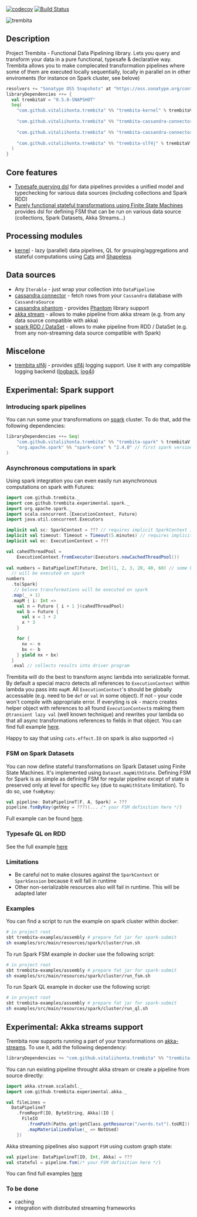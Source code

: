 [![codecov](https://codecov.io/gh/vitaliihonta/trembita/branch/master/graph/badge.svg)](https://codecov.io/gh/vitaliihonta/trembita)
[![Build Status](https://travis-ci.com/vitaliihonta/trembita.svg?branch=master)](https://travis-ci.com/vitaliihonta/trembita)

<img src="https://github.com/vitalii-honta/trembita/blob/master/media/trembita-p.png" alt="trembita"/>
 
## Description 
Project Trembita - Functional Data Pipelining library. 
Lets you query and transform your data in a pure functional, typesafe & declarative way.
Trembita allows you to make complecated transformation pipelines where some of them are executed locally sequentially, locally in parallel on in other enviroments (for instance on Spark cluster, see belove)

```scala
resolvers += "Sonatype OSS Snapshots" at "https://oss.sonatype.org/content/repositories/snapshots"
libraryDependencies ++= {
  val trembitaV = "0.5.0-SNAPSHOT"
  Seq(
    "com.github.vitaliihonta.trembita" %% "trembita-kernel" % trembitaV, // kernel,
    
    "com.github.vitaliihonta.trembita" %% "trembita-cassandra-connector" % trembitaV, // cassandra
    
    "com.github.vitaliihonta.trembita" %% "trembita-cassandra-connector-phantom" % trembitaV, // phantom
    
    "com.github.vitaliihonta.trembita" %% "trembita-slf4j" % trembitaV // slf4j, for logging    
  )
}
```

## Core features

- [Typesafe querying dsl](./examples/src/main/scala/com/examples/kernel/QLSample.scala) for data pipelines provides a unified model and typechecking for various data sources (including collections and Spark RDD)
- [Purely functional stateful transformations using Finite State Machines](./examples/src/main/scala/com/examples/kernel/FSMSample.scala) provides dsl for defining FSM that can be run on various data source (collections, Spark Datasets, Akka Streams...) 


## Processing modules
- [kernel](./kernel) - lazy (parallel) data pipelines, QL for grouping/aggregations and stateful computations using [Cats](https://github.com/typelevel/cats) and [Shapeless](https://github.com/milessabin/shapeless) 

## Data sources 
 - Any `Iterable` - just wrap your collection into `DataPipeline`
 - [cassandra connector](./cassandra_connector) - fetch rows from your `Cassandra` database with `CassandraSource`
 - [cassandra phantom](./cassandra_connector_phantom) - provides [Phantom](https://github.com/outworkers/phantom) library support
 - [akka stream](./integrations/akka/streams) - allows to make pipeline from akka stream (e.g. from any data source compatible with akka)
 - [spark RDD / DataSet](./integrations/spark/core) - allows to make pipeline from RDD / DataSet (e.g. from any non-streaming data source compatible with Spark)
 
## Miscelone
 - [trembita slf4j](./trembita-slf4j) - provides [slf4j](https://www.slf4j.org/) logging support. Use it with any compatible logging backend ([logback](https://logback.qos.ch/), [log4j](https://logging.apache.org/log4j/2.x/))
 
 ## Experimental: Spark support
 ### Introducing spark pipelines 
You can run some your transformations on [spark](http://spark.apache.org/) cluster. 
To do that, add the following dependencies:
```scala
libraryDependencies ++= Seq(
    "com.github.vitaliihonta.trembita" %% "trembita-spark" % trembitaV,
    "org.apache.spark" %% "spark-core" % "2.4.0" // first spark version with scala 2.12 support
)
```
### Asynchronous computations in spark
Using spark integration you can even easily run asynchronous computations on spark with Futures:
```scala
import com.github.trembita._
import com.github.trembita.experimental.spark._
import org.apache.spark._
import scala.concurrent.{ExecutionContext, Future}
import java.util.concurrent.Executors

implicit val sc: SparkContext = ??? // requires implicit SparkContext in scope
implicit val timeout: Timeout = Timeout(5.minutes) // requires implicit timeout for async operations
implicit val ec: ExecutionContext = ???

val cahedThreadPool =
    ExecutionContext.fromExecutor(Executors.newCachedThreadPool())
    
val numbers = DataPipelineT[Future, Int](1, 2, 3, 20, 40, 60) // some basic pipeline
  // will be executed on spark
numbers
  .to[Spark]
   // belove transformations will be executed on spark
  .map(_ + 1)
  .mapM { i: Int =>
    val n = Future { i + 1 }(cahedThreadPool)
    val b = Future {
      val x = 1 + 2
      x * 3
    }

    for {
      nx <- n
      bx <- b
    } yield nx + bx)
  }
  .eval // collects results into driver program
```
Trembita will do the best to transform async lambda into serializable format.
By default a special macro detects all references to `ExecutionContext` within lambda you pass into `mapM`.
All `ExecutionContext`'s should be globally accessable (e.g. need to be `def` or `val` in some object).
If not - your code won't compile with appropriate error.
If everyting is ok - macro creates helper object with references to all found `ExecutionContext`s making them `@transient lazy val` (well known technique) and rewrites your lambda so that all async transformations references to fields in that object.
You can find full example [here](./examples/src/main/scala/com/examples/spark/Main.scala).

Happy to say that using `cats.effect.IO` on spark is also supported =)
### FSM on Spark Datasets
You can now define stateful transformations on Spark Dataset using Finite State Machines.
It's implemented using `Dataset.mapWithState`.
Defining FSM for Spark is as simple as defining FSM for regular pipeline except of state is preserved only at level for specific `key` (due to `mapWithState` limitation).
To do so, use `fsmByKey`:
```scala
val pipeline: DataPipelineT[F, A, Spark] = ???
pipeline.fsmByKey(getKey = ???)(... /* your FSM definition here */)
```
Full example can be found [here](./examples/src/main/scala/com/examples/spark/FSMSample.scala).
### Typesafe QL on RDD
See the full example [here](./examples/src/main/scala/com/examples/spark/QLExample.scala)
### Limitations
 - Be careful not to make closures against the `SparkContext` or `SparkSession` because it will fall in runtime
 - Other non-serializable resources also will fail in runtime. This will be adapted later

### Examples
You can find a script to run the example on spark cluster within docker:
```bash
# in project root
sbt trembita-examples/assembly # prepare fat jar for spark-submit
sh examples/src/main/resources/spark/cluster/run.sh
```
To run Spark FSM example in docker use the following script:
```bash
# in project root
sbt trembita-examples/assembly # prepare fat jar for spark-submit
sh examples/src/main/resources/spark/cluster/run_fsm.sh
```

To run Spark QL example in docker use the following script:
```bash
# in project root
sbt trembita-examples/assembly # prepare fat jar for spark-submit
sh examples/src/main/resources/spark/cluster/run_ql.sh
```
## Experimental: Akka streams support
Trembita now supports running a part of your transformations on [akka-streams](https://doc.akka.io/docs/akka/current/stream/).
To use it, add the following dependency:
```scala
libraryDependencies += "com.github.vitaliihonta.trembita" %% "trembita-akka-streams" % trembitaV
```

You can run existing pipeline throught akka stream or create a pipeline from source directly:
```scala
import akka.stream.scaladsl._
import com.github.trembita.experimental.akka._

val fileLines =
  DataPipelineT
    .fromReprF[IO, ByteString, Akka](IO {
      FileIO
        .fromPath(Paths.get(getClass.getResource("/words.txt").toURI))
        .mapMaterializedValue(_ => NotUsed)
    })
```

Akka streaming pipelines also support `FSM` using custom graph state:
```scala
val pipeline: DataPipelineT[IO, Int, Akka] = ???
val stateful = pipeline.fsm(/* your FSM definition here */)
```
You can find full examples [here](./examples/src/main/scala/com/examples/akka)


### To be done
- caching
- integration with distributed streaming frameworks
